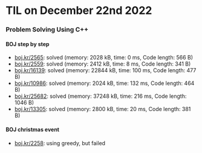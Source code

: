 # **TIL on December 22nd 2022**
### Problem Solving Using C++
#### BOJ step by step
- [boj.kr/2565](../../../Problem%20Solving/boj/2565-12-22-2022.cpp): solved (memory: 2028 kB, time: 0 ms, Code length: 566 B)
- [boj.kr/2559](../../../Problem%20Solving/boj/2559-12-22-2022.cpp): solved (memory: 2412 kB, time: 8 ms, Code length: 341 B)
- [boj.kr/16139](../../../Problem%20Solving/boj/16139-12-22-2022.cpp): solved (memory: 22844 kB, time: 100 ms, Code length: 477 B)
- [boj.kr/10986](../../../Problem%20Solving/boj/10986-12-22-2022.cpp): solved (memory: 2024 kB, time: 132 ms, Code length: 464 B)
- [boj.kr/25682](../../../Problem%20Solving/boj/25682-12-22-2022.cpp): solved (memory: 37248 kB, time: 216 ms, Code length: 1046 B)
- [boj.kr/13305](../../../Problem%20Solving/boj/13305-12-22-2022.cpp): solved (memory: 2800 kB, time: 20 ms, Code length: 381 B)

#### BOJ christmas event
- [boj.kr/2258](../../../Problem%20Solving/boj/2258-12-22-2022.cpp): using greedy, but failed